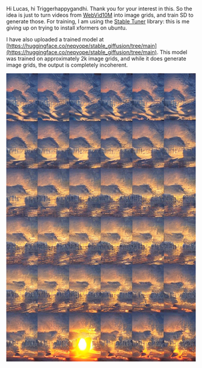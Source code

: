 Hi Lucas, hi Triggerhappygandhi. Thank you for your interest in this. 
So the idea is just to turn videos from [WebVid10M](https://m-bain.github.io/webvid-dataset/) into image grids, and train SD to generate those.
For training, I am using the [Stable Tuner](https://github.com/devilismyfriend/StableTuner) library: this is me giving up on trying to install xformers on ubuntu.

I have also uploaded a trained model at [https://huggingface.co/nepyope/stable_giffusion/tree/main](https://huggingface.co/nepyope/stable_giffusion/tree/main). 
This model was trained on approximately 2k image grids, and while it does generate image grids, the output is completely incoherent.

<img src="sunset.png" width="768" height="768">
